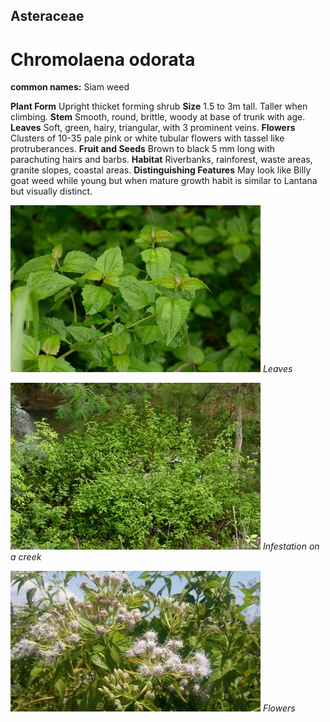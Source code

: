## Asteraceae
# Chromolaena odorata
**common names:** Siam weed

**Plant Form** Upright thicket forming shrub **Size** 1.5 to 3m tall. Taller when climbing. **Stem** Smooth, round, brittle, woody at base of trunk with age. **Leaves** Soft, green, hairy, triangular, with 3 prominent veins. **Flowers** Clusters of 10-35 pale pink or white tubular flowers with tassel like protruberances. **Fruit and Seeds** Brown to black 5 mm long with parachuting hairs and barbs. **Habitat** Riverbanks, rainforest, waste areas, granite slopes, coastal areas. **Distinguishing Features** May look like Billy goat weed while young but when mature growth habit is similar to Lantana but visually distinct.


![Leaves](9398_P6930344.jpg)
   *Leaves* 

![Infestation on a creek](9394_P6930338.jpg)
   *Infestation on a creek* 

![Flowers](52867_20190908_124015.jpg)
   *Flowers* 

